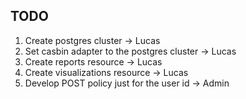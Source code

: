 ## TODO

1. Create postgres cluster -> Lucas
2. Set casbin adapter to the postgres cluster -> Lucas
3. Create reports resource -> Lucas
4. Create visualizations resource -> Lucas
5. Develop POST policy just for the user id -> Admin